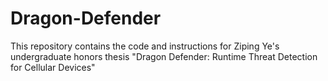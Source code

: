 # Dragon-Defender
This repository contains the code and instructions for Ziping Ye's undergraduate honors thesis "Dragon Defender: Runtime Threat Detection for Cellular Devices"
